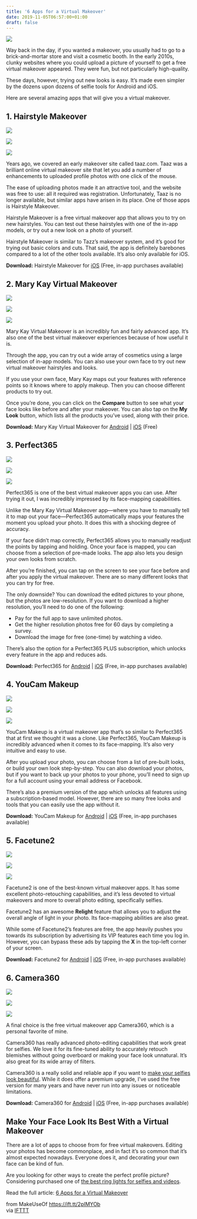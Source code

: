 ```yaml
---
title: '6 Apps for a Virtual Makeover'
date: 2019-11-05T06:57:00+01:00
draft: false
---
```


![](https://static.makeuseof.com/wp-content/uploads/2015/08/Selfie-e1572871566734.jpg)

Way back in the day, if you wanted a makeover, you usually had to go to a brick-and-mortar store and visit a cosmetic booth. In the early 2010s, clunky websites where you could upload a picture of yourself to get a free virtual makeover appeared. They were fun, but not particularly high-quality.

These days, however, trying out new looks is easy. It’s made even simpler by the dozens upon dozens of selfie tools for Android and iOS.

Here are several amazing apps that will give you a virtual makeover.

1\. Hairstyle Makeover
----------------------

[![](//static.makeuseof.com/wp-content/uploads/2019/10/the-best-makeover-apps-01-hairstyle-makeover-01-310x671.jpg)](//static.makeuseof.com/wp-content/uploads/2019/10/the-best-makeover-apps-01-hairstyle-makeover-01.jpg)

[![](//static.makeuseof.com/wp-content/uploads/2019/10/the-best-makeover-apps-01-hairstyle-makeover-02-310x671.jpg)](//static.makeuseof.com/wp-content/uploads/2019/10/the-best-makeover-apps-01-hairstyle-makeover-02.jpg)

[![](//static.makeuseof.com/wp-content/uploads/2019/10/the-best-makeover-apps-01-hairstyle-makeover-03-310x671.jpg)](//static.makeuseof.com/wp-content/uploads/2019/10/the-best-makeover-apps-01-hairstyle-makeover-03.jpg)

Years ago, we covered an early makeover site called taaz.com. Taaz was a brilliant online virtual makeover site that let you add a number of enhancements to uploaded profile photos with one click of the mouse.

The ease of uploading photos made it an attractive tool, and the website was free to use: all it required was registration. Unfortunately, Taaz is no longer available, but similar apps have arisen in its place. One of those apps is Hairstyle Makeover.

Hairstyle Makeover is a free virtual makeover app that allows you to try on new hairstyles. You can test out these hairstyles with one of the in-app models, or try out a new look on a photo of yourself.

Hairstyle Makeover is similar to Tazz’s makeover system, and it’s good for trying out basic colors and cuts. That said, the app is definitely barebones compared to a lot of the other tools available. It’s also only available for iOS.

**Download:** Hairstyle Makeover for [iOS](https://apps.apple.com/us/app/hairstyle-makeover/id463501961) (Free, in-app purchases available)

2\. Mary Kay Virtual Makeover
-----------------------------

[![](//static.makeuseof.com/wp-content/uploads/2019/10/the-best-makeover-apps-02-mary-kay-makeover-01-310x671.jpg)](//static.makeuseof.com/wp-content/uploads/2019/10/the-best-makeover-apps-02-mary-kay-makeover-01.jpg)

[![](//static.makeuseof.com/wp-content/uploads/2019/10/the-best-makeover-apps-02-mary-kay-makeover-02-310x671.jpg)](//static.makeuseof.com/wp-content/uploads/2019/10/the-best-makeover-apps-02-mary-kay-makeover-02.jpg)

[![](//static.makeuseof.com/wp-content/uploads/2019/10/the-best-makeover-apps-02-mary-kay-makeover-03-310x671.jpg)](//static.makeuseof.com/wp-content/uploads/2019/10/the-best-makeover-apps-02-mary-kay-makeover-03.jpg)

Mary Kay Virtual Makeover is an incredibly fun and fairly advanced app. It’s also one of the best virtual makeover experiences because of how useful it is.

Through the app, you can try out a wide array of cosmetics using a large selection of in-app models. You can also use your own face to try out new virtual makeover hairstyles and looks.

If you use your own face, Mary Kay maps out your features with reference points so it knows where to apply makeup. Then you can choose different products to try out.

Once you’re done, you can click on the **Compare** button to see what your face looks like before and after your makeover. You can also tap on the **My Look** button, which lists all the products you’ve used, along with their price.

**Download:** Mary Kay Virtual Makeover for [Android](https://play.google.com/store/apps/details?id=air.com.marykay.enterprise.VMO) | [iOS](https://apps.apple.com/us/app/mary-kay-virtual-makeover/id504989389) (Free)

3\. Perfect365
--------------

[![](//static.makeuseof.com/wp-content/uploads/2019/10/the-best-makeover-apps-03-perfect-365-01-310x671.jpg)](//static.makeuseof.com/wp-content/uploads/2019/10/the-best-makeover-apps-03-perfect-365-01.jpg)

[![](//static.makeuseof.com/wp-content/uploads/2019/10/the-best-makeover-apps-03-perfect-365-02-310x671.jpg)](//static.makeuseof.com/wp-content/uploads/2019/10/the-best-makeover-apps-03-perfect-365-02.jpg)

[![](//static.makeuseof.com/wp-content/uploads/2019/10/the-best-makeover-apps-03-perfect-365-03-310x671.jpg)](//static.makeuseof.com/wp-content/uploads/2019/10/the-best-makeover-apps-03-perfect-365-03.jpg)

Perfect365 is one of the best virtual makeover apps you can use. After trying it out, I was incredibly impressed by its face-mapping capabilities.

Unlike the Mary Kay Virtual Makeover app—where you have to manually tell it to map out your face—Perfect365 automatically maps your features the moment you upload your photo. It does this with a shocking degree of accuracy.

If your face didn’t map correctly, Perfect365 allows you to manually readjust the points by tapping and holding. Once your face is mapped, you can choose from a selection of pre-made looks. The app also lets you design your own looks from scratch.

After you’re finished, you can tap on the screen to see your face before and after you apply the virtual makeover. There are so many different looks that you can try for free.

The only downside? You can download the edited pictures to your phone, but the photos are low-resolution. If you want to download a higher resolution, you’ll need to do one of the following:

*   Pay for the full app to save unlimited photos.
*   Get the higher resolution photos free for 60 days by completing a survey.
*   Download the image for free (one-time) by watching a video.

There’s also the option for a Perfect365 PLUS subscription, which unlocks every feature in the app and reduces ads.

**Download:** Perfect365 for [Android](https://play.google.com/store/apps/details?id=com.arcsoft.perfect365) | [iOS](https://apps.apple.com/app/perfect365/id475976577) (Free, in-app purchases available)

4\. YouCam Makeup
-----------------

[![](//static.makeuseof.com/wp-content/uploads/2019/10/the-best-makeover-apps-04-youcam-makeup-01-310x671.jpg)](//static.makeuseof.com/wp-content/uploads/2019/10/the-best-makeover-apps-04-youcam-makeup-01.jpg)

[![](//static.makeuseof.com/wp-content/uploads/2019/10/the-best-makeover-apps-04-youcam-makeup-02-310x671.jpg)](//static.makeuseof.com/wp-content/uploads/2019/10/the-best-makeover-apps-04-youcam-makeup-02.jpg)

[![](//static.makeuseof.com/wp-content/uploads/2019/10/the-best-makeover-apps-04-youcam-makeup-03-310x671.jpg)](//static.makeuseof.com/wp-content/uploads/2019/10/the-best-makeover-apps-04-youcam-makeup-03.jpg)

YouCam Makeup is a virtual makeover app that’s so similar to Perfect365 that at first we thought it was a clone. Like Perfect365, YouCam Makeup is incredibly advanced when it comes to its face-mapping. It’s also very intuitive and easy to use.

After you upload your photo, you can choose from a list of pre-built looks, or build your own look step-by-step. You can also download your photos, but if you want to back up your photos to your phone, you’ll need to sign up for a full account using your email address or Facebook.

There’s also a premium version of the app which unlocks all features using a subscription-based model. However, there are so many free looks and tools that you can easily use the app without it.

**Download:** YouCam Makeup for [Android](https://play.google.com/store/apps/details?id=com.cyberlink.youcammakeup) | [iOS](https://apps.apple.com/us/app/youcam-makeup-magic-selfie-cam/id863844475) (Free, in-app purchases available)

5\. Facetune2
-------------

[![](//static.makeuseof.com/wp-content/uploads/2019/10/the-best-makeover-apps-05-facetune-2-01-310x671.jpg)](//static.makeuseof.com/wp-content/uploads/2019/10/the-best-makeover-apps-05-facetune-2-01.jpg)

[![](//static.makeuseof.com/wp-content/uploads/2019/10/the-best-makeover-apps-05-facetune-2-02-310x671.jpg)](//static.makeuseof.com/wp-content/uploads/2019/10/the-best-makeover-apps-05-facetune-2-02.jpg)

[![](//static.makeuseof.com/wp-content/uploads/2019/10/the-best-makeover-apps-05-facetune-2-03-310x671.jpg)](//static.makeuseof.com/wp-content/uploads/2019/10/the-best-makeover-apps-05-facetune-2-03.jpg)

Facetune2 is one of the best-known virtual makeover apps. It has some excellent photo-retouching capabilities, and it’s less devoted to virtual makeovers and more to overall photo editing, specifically selfies.

Facetune2 has an awesome **Relight** feature that allows you to adjust the overall angle of light in your photo. Its face-mapping abilities are also great.

While some of Facetune2’s features are free, the app heavily pushes you towards its subscription by advertising its VIP features each time you log in. However, you can bypass these ads by tapping the **X** in the top-left corner of your screen.

**Download:** Facetune2 for [Android](https://play.google.com/store/apps/details?id=com.lightricks.facetune.free) | [iOS](https://apps.apple.com/us/app/facetune2-best-selfie-editing/id1149994032) (Free, in-app purchases available)

6\. Camera360
-------------

[![](//static.makeuseof.com/wp-content/uploads/2019/10/the-best-makeover-apps-07-camera-360-01-310x671.jpg)](//static.makeuseof.com/wp-content/uploads/2019/10/the-best-makeover-apps-07-camera-360-01.jpg)

[![](//static.makeuseof.com/wp-content/uploads/2019/10/the-best-makeover-apps-07-camera-360-02-310x671.jpg)](//static.makeuseof.com/wp-content/uploads/2019/10/the-best-makeover-apps-07-camera-360-02.jpg)

[![](//static.makeuseof.com/wp-content/uploads/2019/10/the-best-makeover-apps-07-camera-360-03-310x671.jpg)](//static.makeuseof.com/wp-content/uploads/2019/10/the-best-makeover-apps-07-camera-360-03.jpg)

A final choice is the free virtual makeover app Camera360, which is a personal favorite of mine.

Camera360 has really advanced photo-editing capabilities that work great for selfies. We love it for its fine-tuned ability to accurately retouch blemishes without going overboard or making your face look unnatural. It’s also great for its wide array of filters.

Camera360 is a really solid and reliable app if you want to [make your selfies look beautiful](//www.makeuseof.com/tag/better-pictures-yourself-tips/). While it does offer a premium upgrade, I’ve used the free version for many years and have never run into any issues or noticeable limitations.

**Download:** Camera360 for [Android](https://play.google.com/store/apps/details?id=vStudio.Android.Camera360) | [iOS](https://apps.apple.com/us/app/camera360-selfie-sticker-cam/id443354861) (Free, in-app purchases available)

Make Your Face Look Its Best With a Virtual Makeover
----------------------------------------------------

There are a lot of apps to choose from for free virtual makeovers. Editing your photos has become commonplace, and in fact it’s so common that it’s almost expected nowadays. Everyone does it, and decorating your own face can be kind of fun.

Are you looking for other ways to create the perfect profile picture? Considering purchased one of [the best ring lights for selfies and videos](//www.makeuseof.com/tag/best-ring-lights/).

Read the full article: [6 Apps for a Virtual Makeover](https://www.makeuseof.com/tag/taaz-create-virtual-makeover/)

  
  
from MakeUseOf https://ift.tt/2pIMYOb  
via [IFTTT](https://ifttt.com/?ref=da&site=blogger)